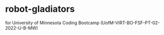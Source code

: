 # robot-gladiators
for University of Minnesota Coding Bootcamp (UofM-VIRT-BO-FSF-PT-02-2022-U-B-MW)
